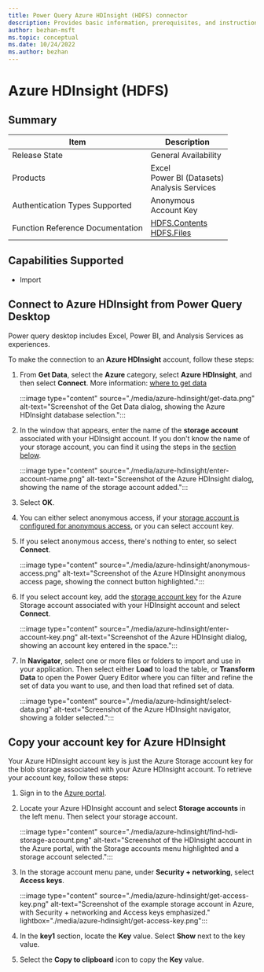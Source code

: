 ```yaml
---
title: Power Query Azure HDInsight (HDFS) connector
description: Provides basic information, prerequisites, and instructions on how to connect to Azure HDInsight, along with native query folding instructions and troubleshooting tips.
author: bezhan-msft
ms.topic: conceptual
ms.date: 10/24/2022
ms.author: bezhan
---
```


# Azure HDInsight (HDFS)

## Summary

| Item | Description |
| ---- | ----------- |
| Release State | General Availability |
| Products | Excel<br/>Power BI (Datasets)<br/>Analysis Services |
| Authentication Types Supported | Anonymous<br/>Account Key |
| Function Reference Documentation | [HDFS.Contents](/powerquery-m/hdfs-contents)<br/>[HDFS.Files](/powerquery-m/hdfs-files) |

## Capabilities Supported

- Import

## Connect to Azure HDInsight from Power Query Desktop

Power query desktop includes Excel, Power BI, and Analysis Services as experiences.

To make the connection to an **Azure HDInsight** account, follow these steps:

1. From **Get Data**, select the **Azure** category, select **Azure HDInsight**, and then select **Connect**. More information: [where to get data](../where-to-get-data.md)

   :::image type="content" source="./media/azure-hdinsight/get-data.png" alt-text="Screenshot of the Get Data dialog, showing the Azure HDInsight database selection.":::

1. In the window that appears, enter the name of the **storage account** associated with your HDInsight account. If you don't know the name of your storage account, you can find it using the steps in the [section below](#copy-your-account-key-for-azure-hdinsight).

   :::image type="content" source="./media/azure-hdinsight/enter-account-name.png" alt-text="Screenshot of the Azure HDInsight dialog, showing the name of the storage account added.":::

1. Select **OK**.

1. You can either select anonymous access, if your [storage account is configured for anonymous access](/azure/storage/blobs/anonymous-read-access-configure), or you can select account key.

1. If you select anonymous access, there's nothing to enter, so select **Connect**.

   :::image type="content" source="./media/azure-hdinsight/anonymous-access.png" alt-text="Screenshot of the Azure HDInsight anonymous access page, showing the connect button highlighted.":::

1. If you select account key, add the [storage account key](#copy-your-account-key-for-azure-hdinsight) for the Azure Storage account associated with your HDInsight account and select **Connect**.

   :::image type="content" source="./media/azure-hdinsight/enter-account-key.png" alt-text="Screenshot of the Azure HDInsight dialog, showing an account key entered in the space.":::

1. In **Navigator**, select one or more files or folders to import and use in your application. Then select either **Load** to load the table, or **Transform Data** to open the Power Query Editor where you can filter and refine the set of data you want to use, and then load that refined set of data.

   :::image type="content" source="./media/azure-hdinsight/select-data.png" alt-text="Screenshot of the Azure HDInsight navigator, showing a folder selected.":::

## Copy your account key for Azure HDInsight

Your Azure HDInsight account key is just the Azure Storage account key for the blob storage associated with your Azure HDInsight account. To retrieve your account key, follow these steps:

1. Sign in to the [Azure portal](https://portal.azure.com/).

1. Locate your Azure HDInsight account and select **Storage accounts** in the left menu. Then select your storage account.

   :::image type="content" source="./media/azure-hdinsight/find-hdi-storage-account.png" alt-text="Screenshot of the HDInsight account in the Azure portal, with the Storage accounts menu highlighted and a storage account selected.":::

1. In the storage account menu pane, under **Security + networking**, select **Access keys**.

   :::image type="content" source="./media/azure-hdinsight/get-access-key.png" alt-text="Screenshot of the example storage account in Azure, with Security + networking and Access keys emphasized." lightbox="./media/azure-hdinsight/get-access-key.png":::

1. In the **key1** section, locate the **Key** value. Select **Show** next to the key value.

1. Select the **Copy to clipboard** icon to copy the **Key** value.
